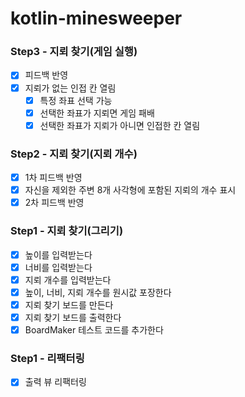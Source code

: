 # kotlin-minesweeper

### Step3 - 지뢰 찾기(게임 실행)
- [x] 피드백 반영
- [x] 지뢰가 없는 인접 칸 열림
  - [x] 특정 좌표 선택 가능
  - [x] 선택한 좌표가 지뢰면 게임 패배
  - [x] 선택한 좌표가 지뢰가 아니면 인접한 칸 열림

### Step2 - 지뢰 찾기(지뢰 개수)
- [x] 1차 피드백 반영
- [x] 자신을 제외한 주변 8개 사각형에 포함된 지뢰의 개수 표시
- [x] 2차 피드백 반영

### Step1 - 지뢰 찾기(그리기)
- [x] 높이를 입력받는다
- [x] 너비를 입력받는다
- [x] 지뢰 개수를 입력받는다
- [x] 높이, 너비, 지뢰 개수를 원시값 포장한다
- [x] 지뢰 찾기 보드를 만든다
- [x] 지뢰 찾기 보드를 출력한다
- [x] BoardMaker 테스트 코드를 추가한다

### Step1 - 리팩터링
- [x] 출력 뷰 리팩터링
